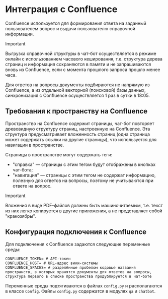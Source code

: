 # Интеграция с Confluence
Confluence используется для формирования ответа на заданный пользователем вопрос и выдачи пользователю справочной информации.

> [!IMPORTANT]
> Выгрузка справочной структуры в чат-бот осуществляется в режиме онлайн с использованием часового кеширования, т.е. структура дерева страниц и информация сохраняются в памяти и не запрашиваются вновь из Confluence, если с момента прошлого запроса прошло менее часа.
> 
> Для ответов на вопросы документы подбираются не напрямую из Confluence, а из отдельной векторной (поисковой) базы данных, синхронизация с Confluence осуществляется 1 раз в сутки в 18:05.

## Требования к пространству на Confluence
Пространство на Confluence содержит страницы, чат-бот повторяет древовидную структуру страниц, настроенную на Confluence. Эта структура предусматривает вложенность страниц (одна страница может содержать ссылки на другие страницы), что используется для навигации в пространстве. 

Страницы в пространстве могут содержать теги:
 * "справка" — страницы с этим тегом будут отображены в кнопках чат-бота;
 * "навигация" — страницы с этим тегом не содержат информацию, полезную для ответов на вопросы, поэтому не учитываются при ответе на вопрос.

> [!IMPORTANT]
> Вложения в виде PDF-файлов должны быть машиночитаемым, т.е. текст из них легко копируется в другие приложения, а не представляет собой "кракозябры".

## Конфигурация подключения к Confluence
Для подключения к Confluence задаются следующие переменные среды:
```
CONFLUENCE_TOKEN= # API-токен
CONFLUENCE_HOST= # URL-адрес вики-системы
CONFLUENCE_SPACES= # разделённые пробелом кодовые названия пространств, в которых хранятся документы для ответов на вопросы, структура первого в списке пространства продублируется в чат-боте
```
Переменные среды подтягиваются в файлах `config.py` и располагаются в классе `Config`. Файлы `config.py` содержатся в модулях `qa` и `chatbot`.
